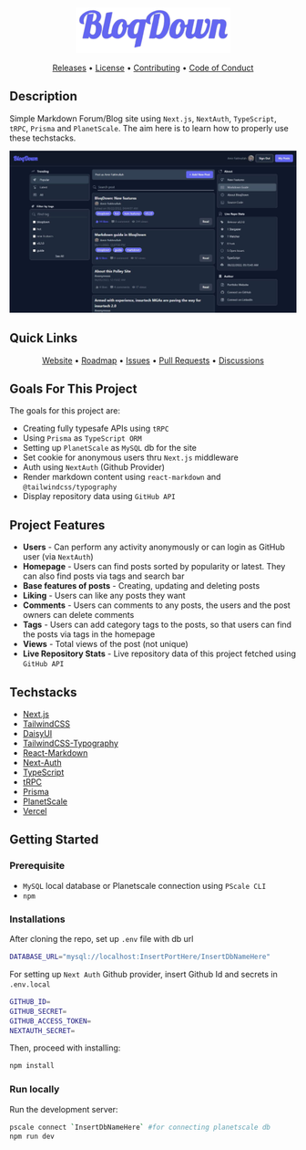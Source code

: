 <div align="center">
  <img src="./public/logo-bd.png" alt="BloqDown" height="80" />
</div>

<p align="center">
  <a href="https://github.com/amirfakhrullah/BloqDown/releases">Releases</a> •
  <a href="https://github.com/amirfakhrullah/BloqDown/blob/main/LICENSE">License</a> •
  <a href="https://github.com/amirfakhrullah/BloqDown/blob/main/CONTRIBUTING.md">Contributing</a> •
  <a href="https://github.com/amirfakhrullah/BloqDown/blob/main/CODE_OF_CONDUCT.md">Code of Conduct</a>
</p>

## Description

Simple Markdown Forum/Blog site using `Next.js`, `NextAuth`, `TypeScript`, `tRPC`, `Prisma` and `PlanetScale`. The aim here is to learn how to properly use these techstacks.

![bloqdown](./public/bloqdown-screen.JPG)

## Quick Links

<p align="center">
  <a href="https://bloqdown.fakhrullah.com">Website</a> •
  <a href="https://github.com/amirfakhrullah/BloqDown/projects/1">Roadmap</a> •
  <a href="https://github.com/amirfakhrullah/BloqDown/issues">Issues</a> •
  <a href="https://github.com/amirfakhrullah/BloqDown/pulls">Pull Requests</a> •
  <a href="https://github.com/amirfakhrullah/BloqDown/discussions">Discussions</a>
</p>

## Goals For This Project

The goals for this project are:

- Creating fully typesafe APIs using `tRPC`
- Using `Prisma` as `TypeScript ORM`
- Setting up `PlanetScale` as `MySQL` db for the site
- Set cookie for anonymous users thru `Next.js` middleware
- Auth using `NextAuth` (Github Provider)
- Render markdown content using `react-markdown` and `@tailwindcss/typography`
- Display repository data using `GitHub API`

## Project Features

- **Users** - Can perform any activity anonymously or can login as GitHub user (via `NextAuth`)
- **Homepage** - Users can find posts sorted by popularity or latest. They can also find posts via tags and search bar
- **Base features of posts** - Creating, updating and deleting posts
- **Liking** - Users can like any posts they want
- **Comments** - Users can comments to any posts, the users and the post owners can delete comments
- **Tags** - Users can add category tags to the posts, so that users can find the posts via tags in the homepage
- **Views** - Total views of the post (not unique)
- **Live Repository Stats** - Live repository data of this project fetched using `GitHub API`


## Techstacks

- [Next.js](https://nextjs.org/)
- [TailwindCSS](https://tailwindcss.com/)
- [DaisyUI](https://daisyui.com/)
- [TailwindCSS-Typography](https://tailwindcss.com/docs/typography-plugin)
- [React-Markdown](https://github.com/remarkjs/react-markdown)
- [Next-Auth](https://next-auth.js.org/)
- [TypeScript](https://www.typescriptlang.org/)
- [tRPC](https://trpc.io/)
- [Prisma](https://www.prisma.io/)
- [PlanetScale](https://planetscale.com/)
- [Vercel](https://vercel.com/)

## Getting Started

### Prerequisite

- `MySQL` local database or Planetscale connection using `PScale CLI`
- `npm`

### Installations

After cloning the repo, set up `.env` file with db url

```bash
DATABASE_URL="mysql://localhost:InsertPortHere/InsertDbNameHere"
```

For setting up `Next Auth` Github provider, insert Github Id and secrets in `.env.local`

```bash
GITHUB_ID=
GITHUB_SECRET=
GITHUB_ACCESS_TOKEN=
NEXTAUTH_SECRET=
```

Then, proceed with installing:

```bash
npm install
```

### Run locally

Run the development server:

```bash
pscale connect `InsertDbNameHere` #for connecting planetscale db
npm run dev
```
